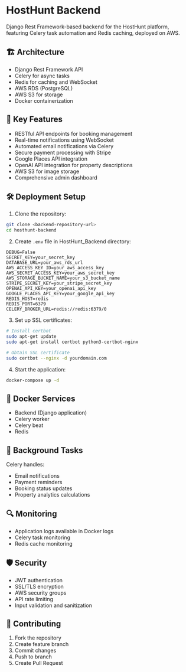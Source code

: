 # HostHunt Backend

Django Rest Framework-based backend for the HostHunt platform, featuring Celery task automation and Redis caching, deployed on AWS.

## 🏗 Architecture

- Django Rest Framework API
- Celery for async tasks
- Redis for caching and WebSocket
- AWS RDS (PostgreSQL)
- AWS S3 for storage
- Docker containerization

## 🚀 Key Features

- RESTful API endpoints for booking management
- Real-time notifications using WebSocket
- Automated email notifications via Celery
- Secure payment processing with Stripe
- Google Places API integration
- OpenAI API integration for property descriptions
- AWS S3 for image storage
- Comprehensive admin dashboard

## 🛠 Deployment Setup

1. Clone the repository:
```bash
git clone <backend-repository-url>
cd hosthunt-backend
```

2. Create `.env` file in HostHunt_Backend directory:
```env
DEBUG=False
SECRET_KEY=your_secret_key
DATABASE_URL=your_aws_rds_url
AWS_ACCESS_KEY_ID=your_aws_access_key
AWS_SECRET_ACCESS_KEY=your_aws_secret_key
AWS_STORAGE_BUCKET_NAME=your_s3_bucket_name
STRIPE_SECRET_KEY=your_stripe_secret_key
OPENAI_API_KEY=your_openai_api_key
GOOGLE_PLACES_API_KEY=your_google_api_key
REDIS_HOST=redis
REDIS_PORT=6379
CELERY_BROKER_URL=redis://redis:6379/0
```

3. Set up SSL certificates:
```bash
# Install certbot
sudo apt-get update
sudo apt-get install certbot python3-certbot-nginx

# Obtain SSL certificate
sudo certbot --nginx -d yourdomain.com
```

4. Start the application:
```bash
docker-compose up -d
```

## 🐳 Docker Services

- Backend (Django application)
- Celery worker
- Celery beat
- Redis


## 🔄 Background Tasks

Celery handles:
- Email notifications
- Payment reminders
- Booking status updates
- Property analytics calculations

## 🔍 Monitoring

- Application logs available in Docker logs
- Celery task monitoring
- Redis cache monitoring

## 🛡 Security

- JWT authentication
- SSL/TLS encryption
- AWS security groups
- API rate limiting
- Input validation and sanitization

## 🤝 Contributing

1. Fork the repository
2. Create feature branch
3. Commit changes
4. Push to branch
5. Create Pull Request



